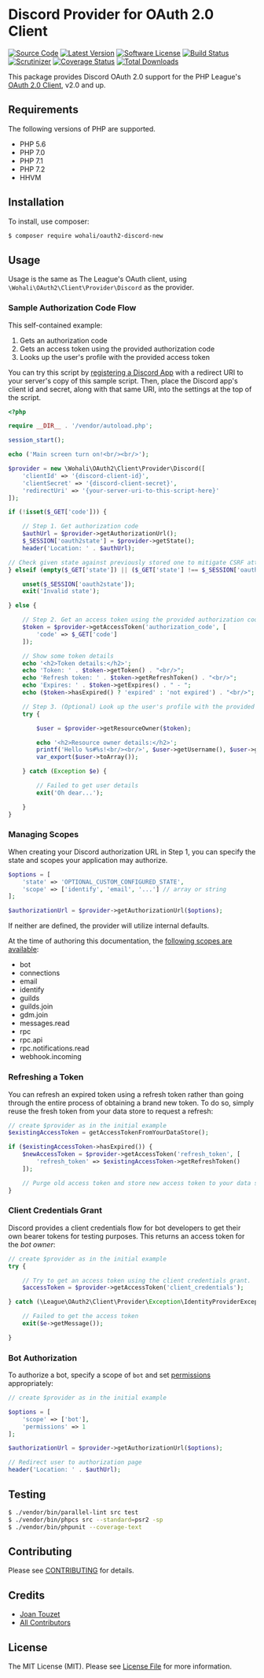 # Discord Provider for OAuth 2.0 Client
[![Source Code](http://img.shields.io/badge/source-wohali/oauth2--discord--new-blue.svg?style=flat-square)](https://github.com/wohali/oauth2-discord-new)
[![Latest Version](https://img.shields.io/github/release/wohali/oauth2-discord-new.svg?style=flat-square)](https://github.com/wohali/oauth2-discord-new/releases)
[![Software License](https://img.shields.io/badge/license-MIT-brightgreen.svg?style=flat-square)](LICENSE.md)
[![Build Status](https://img.shields.io/travis/wohali/oauth2-discord-new/master.svg?style=flat-square)](https://travis-ci.org/wohali/oauth2-discord-new)
[![Scrutinizer](https://img.shields.io/scrutinizer/g/wohali/oauth2-discord-new/master.svg?style=flat-square)](https://scrutinizer-ci.com/g/wohali/oauth2-discord-new)
[![Coverage Status](https://img.shields.io/coveralls/wohali/oauth2-discord-new/master.svg?style=flat-square)](https://coveralls.io/r/wohali/oauth2-discord-new?branch=master)
[![Total Downloads](https://img.shields.io/packagist/dt/wohali/oauth2-discord-new.svg?style=flat-square)](https://packagist.org/packages/wohali/oauth2-discord-new)

This package provides Discord OAuth 2.0 support for the PHP League's [OAuth 2.0 Client](https://github.com/thephpleague/oauth2-client), v2.0 and up.

## Requirements

The following versions of PHP are supported.

* PHP 5.6
* PHP 7.0
* PHP 7.1
* PHP 7.2
* HHVM

## Installation

To install, use composer:

```bash
$ composer require wohali/oauth2-discord-new
```

## Usage

Usage is the same as The League's OAuth client, using `\Wohali\OAuth2\Client\Provider\Discord` as the provider.

### Sample Authorization Code Flow

This self-contained example:

1. Gets an authorization code
1. Gets an access token using the provided authorization code
1. Looks up the user's profile with the provided access token

You can try this script by [registering a Discord App](https://discordapp.com/developers/applications/me/create) with a redirect URI to your server's copy of this sample script. Then, place the Discord app's client id and secret, along with that same URI, into the settings at the top of the script.

```php
<?php

require __DIR__ . '/vendor/autoload.php';

session_start();

echo ('Main screen turn on!<br/><br/>');

$provider = new \Wohali\OAuth2\Client\Provider\Discord([
    'clientId' => '{discord-client-id}',
    'clientSecret' => '{discord-client-secret}',
    'redirectUri' => '{your-server-uri-to-this-script-here}'
]);

if (!isset($_GET['code'])) {

    // Step 1. Get authorization code
    $authUrl = $provider->getAuthorizationUrl();
    $_SESSION['oauth2state'] = $provider->getState();
    header('Location: ' . $authUrl);

// Check given state against previously stored one to mitigate CSRF attack
} elseif (empty($_GET['state']) || ($_GET['state'] !== $_SESSION['oauth2state'])) {

    unset($_SESSION['oauth2state']);
    exit('Invalid state');

} else {

    // Step 2. Get an access token using the provided authorization code
    $token = $provider->getAccessToken('authorization_code', [
        'code' => $_GET['code']
    ]);

    // Show some token details
    echo '<h2>Token details:</h2>';
    echo 'Token: ' . $token->getToken() . "<br/>";
    echo 'Refresh token: ' . $token->getRefreshToken() . "<br/>";
    echo 'Expires: ' . $token->getExpires() . " - ";
    echo ($token->hasExpired() ? 'expired' : 'not expired') . "<br/>";

    // Step 3. (Optional) Look up the user's profile with the provided token
    try {

        $user = $provider->getResourceOwner($token);

        echo '<h2>Resource owner details:</h2>';
        printf('Hello %s#%s!<br/><br/>', $user->getUsername(), $user->getDiscriminator());
        var_export($user->toArray());

    } catch (Exception $e) {

        // Failed to get user details
        exit('Oh dear...');

    }
}
```

### Managing Scopes

When creating your Discord authorization URL in Step 1, you can specify the state and scopes your application may authorize.

```php
$options = [
    'state' => 'OPTIONAL_CUSTOM_CONFIGURED_STATE',
    'scope' => ['identify', 'email', '...'] // array or string
];

$authorizationUrl = $provider->getAuthorizationUrl($options);
```
If neither are defined, the provider will utilize internal defaults.

At the time of authoring this documentation, the [following scopes are available](https://discordapp.com/developers/docs/topics/oauth2#shared-resources-oauth2-scopes):

- bot
- connections
- email
- identify
- guilds
- guilds.join
- gdm.join
- messages.read
- rpc
- rpc.api
- rpc.notifications.read
- webhook.incoming

### Refreshing a Token

You can refresh an expired token using a refresh token rather than going through the entire process of obtaining a brand new token. To do so, simply reuse the fresh token from your data store to request a refresh:

```php
// create $provider as in the initial example
$existingAccessToken = getAccessTokenFromYourDataStore();

if ($existingAccessToken->hasExpired()) {
    $newAccessToken = $provider->getAccessToken('refresh_token', [
        'refresh_token' => $existingAccessToken->getRefreshToken()
    ]);

    // Purge old access token and store new access token to your data store.
}
```

### Client Credentials Grant

Discord provides a client credentials flow for bot developers to get their own bearer tokens for testing purposes. This returns an access token for the *bot owner*:

```php
// create $provider as in the initial example
try {

    // Try to get an access token using the client credentials grant.
    $accessToken = $provider->getAccessToken('client_credentials');

} catch (\League\OAuth2\Client\Provider\Exception\IdentityProviderException $e) {

    // Failed to get the access token
    exit($e->getMessage());

}
```

### Bot Authorization

To authorize a bot, specify a scope of `bot` and set [permissions](https://discordapp.com/developers/docs/topics/permissions#permissions-bitwise-permission-flags) appropriately:

```php
// create $provider as in the initial example

$options = [
    'scope' => ['bot'],
    'permissions' => 1
];

$authorizationUrl = $provider->getAuthorizationUrl($options);

// Redirect user to authorization page
header('Location: ' . $authUrl);
```

## Testing

``` bash
$ ./vendor/bin/parallel-lint src test
$ ./vendor/bin/phpcs src --standard=psr2 -sp
$ ./vendor/bin/phpunit --coverage-text
```

## Contributing

Please see [CONTRIBUTING](https://github.com/wohali/oauth2-discord-new/blob/master/CONTRIBUTING.md) for details.

## Credits

- [Joan Touzet](https://github.com/wohali)
- [All Contributors](https://github.com/wohali/oauth2-discord-new/contributors)

## License

The MIT License (MIT). Please see [License File](https://github.com/wohali/oauth2-discord-new/blob/master/LICENSE) for more information.
